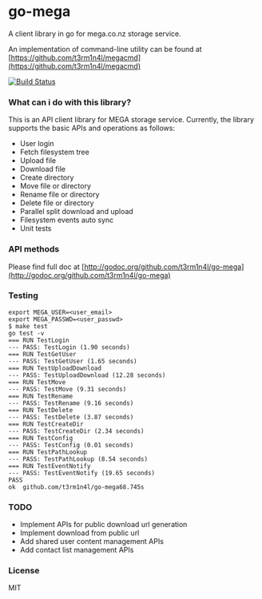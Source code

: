 go-mega
=======

A client library in go for mega.co.nz storage service.

An implementation of command-line utility can be found at [https://github.com/t3rm1n4l/megacmd](https://github.com/t3rm1n4l/megacmd)

[![Build Status](https://secure.travis-ci.org/t3rm1n4l/go-mega.png?branch=master)](http://travis-ci.org/t3rm1n4l/go-mega)

### What can i do with this library?
This is an API client library for MEGA storage service. Currently, the library supports the basic APIs and operations as follows:
  - User login
  - Fetch filesystem tree
  - Upload file
  - Download file
  - Create directory
  - Move file or directory
  - Rename file or directory
  - Delete file or directory
  - Parallel split download and upload
  - Filesystem events auto sync
  - Unit tests

### API methods

Please find full doc at [http://godoc.org/github.com/t3rm1n4l/go-mega](http://godoc.org/github.com/t3rm1n4l/go-mega)

### Testing

    export MEGA_USER=<user_email>
    export MEGA_PASSWD=<user_passwd>
    $ make test
    go test -v
    === RUN TestLogin
    --- PASS: TestLogin (1.90 seconds)
    === RUN TestGetUser
    --- PASS: TestGetUser (1.65 seconds)
    === RUN TestUploadDownload
    --- PASS: TestUploadDownload (12.28 seconds)
    === RUN TestMove
    --- PASS: TestMove (9.31 seconds)
    === RUN TestRename
    --- PASS: TestRename (9.16 seconds)
    === RUN TestDelete
    --- PASS: TestDelete (3.87 seconds)
    === RUN TestCreateDir
    --- PASS: TestCreateDir (2.34 seconds)
    === RUN TestConfig
    --- PASS: TestConfig (0.01 seconds)
    === RUN TestPathLookup
    --- PASS: TestPathLookup (8.54 seconds)
    === RUN TestEventNotify
    --- PASS: TestEventNotify (19.65 seconds)
    PASS
    ok  github.com/t3rm1n4l/go-mega68.745s

### TODO
  - Implement APIs for public download url generation
  - Implement download from public url
  - Add shared user content management APIs
  - Add contact list management APIs

### License

MIT
